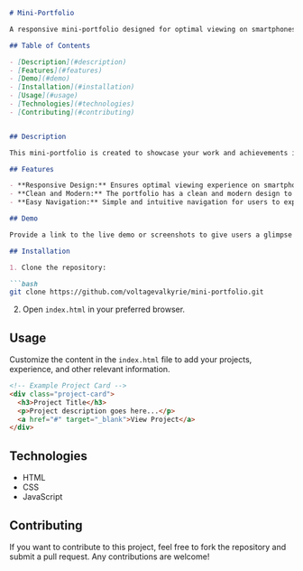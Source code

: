 
```markdown
# Mini-Portfolio

A responsive mini-portfolio designed for optimal viewing on smartphones.

## Table of Contents

- [Description](#description)
- [Features](#features)
- [Demo](#demo)
- [Installation](#installation)
- [Usage](#usage)
- [Technologies](#technologies)
- [Contributing](#contributing)


## Description

This mini-portfolio is created to showcase your work and achievements in a mobile-friendly format. It utilizes HTML, CSS, and JavaScript to provide an elegant and responsive design that looks great on smartphones.

## Features

- **Responsive Design:** Ensures optimal viewing experience on smartphones.
- **Clean and Modern:** The portfolio has a clean and modern design to showcase your projects effectively.
- **Easy Navigation:** Simple and intuitive navigation for users to explore your portfolio effortlessly.

## Demo

Provide a link to the live demo or screenshots to give users a glimpse of your mini-portfolio.

## Installation

1. Clone the repository:

```bash
git clone https://github.com/voltagevalkyrie/mini-portfolio.git
```

2. Open `index.html` in your preferred browser.

## Usage

Customize the content in the `index.html` file to add your projects, experience, and other relevant information.

```html
<!-- Example Project Card -->
<div class="project-card">
  <h3>Project Title</h3>
  <p>Project description goes here...</p>
  <a href="#" target="_blank">View Project</a>
</div>
```

## Technologies

- HTML
- CSS
- JavaScript

## Contributing

If you want to contribute to this project, feel free to fork the repository and submit a pull request. Any contributions are welcome!


